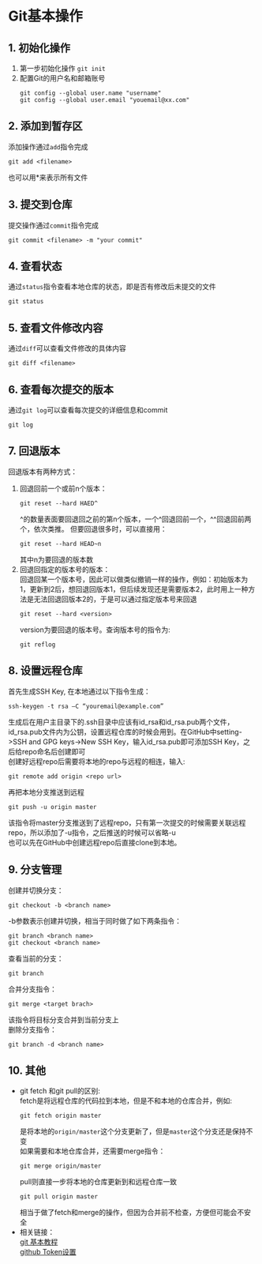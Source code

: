 # Git基本操作
## 1. 初始化操作
1. 第一步初始化操作 `git init` 
2. 配置Git的用户名和邮箱账号<br>
   ```git
   git config --global user.name "username"
   git config --global user.email "youemail@xx.com"
   ```
## 2. 添加到暂存区
添加操作通过`add`指令完成
```
git add <filename>
```
也可以用\*来表示所有文件
## 3. 提交到仓库
提交操作通过`commit`指令完成
```
git commit <filename> -m "your commit"
```   
## 4. 查看状态
通过`status`指令查看本地仓库的状态，即是否有修改后未提交的文件
```
git status
```
## 5. 查看文件修改内容
通过`diff`可以查看文件修改的具体内容
```
git diff <filename>
```
## 6. 查看每次提交的版本
通过`git log`可以查看每次提交的详细信息和commit
```
git log
```
## 7. 回退版本
回退版本有两种方式：<br>
1. 回退回前一个或前n个版本：<br>
   ```
   git reset --hard HAED^ 
   ```
   ^的数量表面要回退回之前的第n个版本，一个^回退回前一个，^^回退回前两个，依次类推。
   但要回退很多时，可以直接用：
   ```
   git reset --hard HEAD~n
   ```
   其中n为要回退的版本数
2. 回退回指定的版本号的版本：<br>
   回退回某一个版本号，因此可以做类似撤销一样的操作，例如：初始版本为1，更新到2后，想回退回版本1，但后续发现还是需要版本2，此时用上一种方法是无法回退回版本2的，于是可以通过指定版本号来回退
   ```
   git reset --hard <version>
   ```
   version为要回退的版本号。查询版本号的指令为:
   ```
   git reflog
   ```
## 8. 设置远程仓库
首先生成SSH Key, 在本地通过以下指令生成：<br>
```
ssh-keygen -t rsa –C “youremail@example.com”
```   
生成后在用户主目录下的.ssh目录中应该有id_rsa和id_rsa.pub两个文件，id_rsa.pub文件内为公钥，设置远程仓库的时候会用到。在GitHub中setting->SSH and GPG keys->New SSH Key，输入id_rsa.pub即可添加SSH Key，之后给repo命名后创建即可<br>
创建好远程repo后需要将本地的repo与远程的相连，输入:<br>
```
git remote add origin <repo url>
```
再把本地分支推送到远程
```
git push -u origin master
```
该指令将master分支推送到了远程repo，只有第一次提交的时候需要关联远程repo，所以添加了-u指令，之后推送的时候可以省略-u<br>
也可以先在GitHub中创建远程repo后直接clone到本地。
## 9. 分支管理
创建并切换分支：
```
git checkout -b <branch name>
```
-b参数表示创建并切换，相当于同时做了如下两条指令：
```
git branch <branch name>
git checkout <branch name>
```
查看当前的分支：
```
git branch
```
合并分支指令：
```
git merge <target brach>
```
该指令将目标分支合并到当前分支上<br>
删除分支指令：
```
git branch -d <branch name>
```
## 10. 其他
-  git fetch 和git pull的区别:<br>
   fetch是将远程仓库的代码拉到本地，但是不和本地的仓库合并，例如:
   ```
   git fetch origin master
   ```
   是将本地的`origin/master`这个分支更新了，但是`master`这个分支还是保持不变<br>
   如果需要和本地仓库合并，还需要merge指令：
   ```
   git merge origin/master
   ```
   pull则直接一步将本地的仓库更新到和远程仓库一致
   ```
   git pull origin master
   ```
   相当于做了fetch和merge的操作，但因为合并前不检查，方便但可能会不安全
-   相关链接：<br>
   [git 基本教程](https://zhuanlan.zhihu.com/p/30044692)<br>
   [github Token设置](https://zhuanlan.zhihu.com/p/401978754)